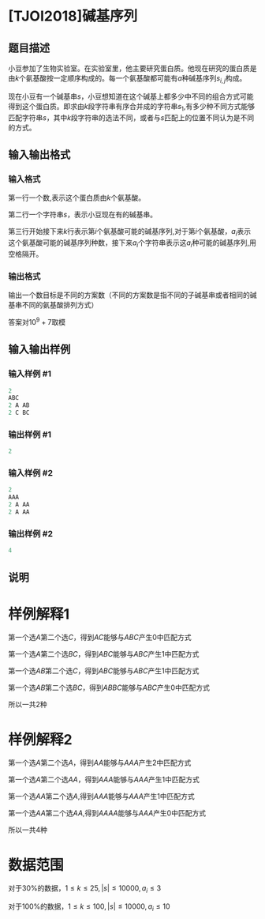 # [TJOI2018]碱基序列

## 题目描述

小豆参加了生物实验室。在实验室里，他主要研究蛋白质。他现在研究的蛋白质是由$k$个氨基酸按一定顺序构成的。每一个氨基酸都可能有$a$种碱基序列$s_{i,j}$构成。

现在小豆有一个碱基串$s$，小豆想知道在这个碱基上都多少中不同的组合方式可能得到这个蛋白质。即求由$k$段字符串有序合并成的字符串$s_1$,有多少种不同方式能够匹配字符串$s$，其中$k$段字符串的选法不同，或者与$s$匹配上的位置不同认为是不同的方式。

## 输入输出格式

### 输入格式

 第一行一个数,表示这个蛋白质由$k$个氨基酸。

第二行一个字符串$s$，表示小豆现在有的碱基串。

第三行开始接下来$k$行表示第$i$个氨基酸可能的碱基序列,对于第$i$个氨基酸，$a_i$表示这个氨基酸可能的碱基序列种数，接下来$a_i$个字符串表示这$a_i$种可能的碱基序列,用空格隔开。

### 输出格式

输出一个数目标是不同的方案数（不同的方案数是指不同的子碱基串或者相同的碱基串不同的氨基酸排列方式）

答案对$10^9+7$取模

## 输入输出样例

### 输入样例 #1

```cpp
2
ABC
2 A AB
2 C BC
```


### 输出样例 #1

```cpp
2
```


### 输入样例 #2

```cpp
2
AAA
2 A AA
2 A AA
```


### 输出样例 #2

```cpp
4
```


## 说明

# 样例解释1

第一个选$A$第二个选$C$，得到$AC$能够与$ABC$产生$0$中匹配方式

第一个选$A$第二个选$BC$，得到$ABC$能够与$ABC$产生$1$中匹配方式

第一个选$AB$第二个选$C$，得到$ABC$能够与$ABC$产生$1$中匹配方式

第一个选$AB$第二个选$BC$，得到$ABBC$能够与$ABC$产生$0$中匹配方式

所以一共2种

# 样例解释2

第一个选$A$第二个选$A$，得到$AA$能够与$AAA$产生$2$中匹配方式

第一个选$A$第二个选$AA$，得到$AAA$能够与$AAA$产生$1$中匹配方式

第一个选$AA$第二个选$A$,得到$AAA$能够与$AAA$产生$1$中匹配方式

第一个选$AA$第二个选$AA$,得到$AAAA$能够与$AAA$产生$0$中匹配方式

所以一共4种

# 数据范围

对于$30\%$的数据，$1\leq k\leq25,|s|\leq10000,a_i\leq3$

对于$100\%$的数据，$1\leq k\leq100,|s|\leq10000,a_i\leq10$

